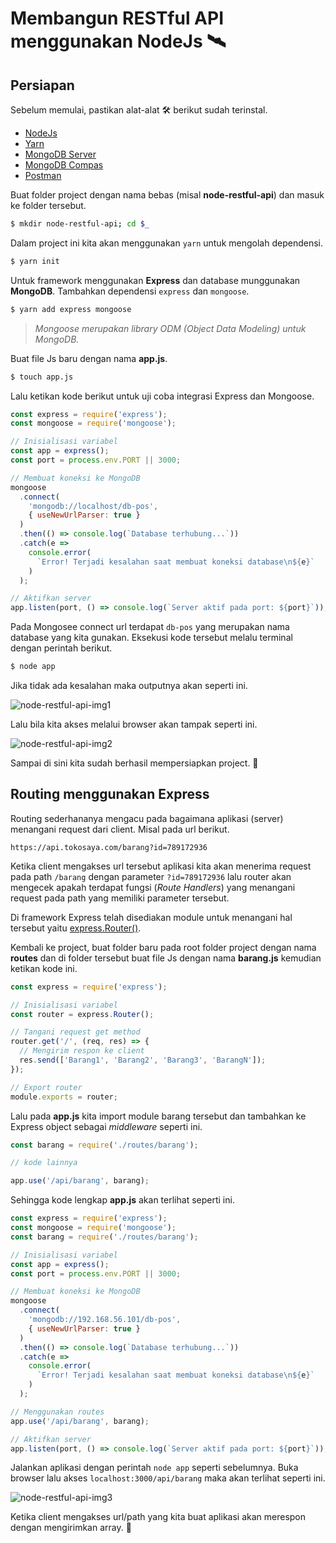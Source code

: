 # Membangun RESTful API menggunakan NodeJs 🛰

## Persiapan

Sebelum memulai, pastikan alat-alat 🛠 berikut sudah terinstal.

- [NodeJs](https://nodejs.org/en/)
- [Yarn](https://yarnpkg.com)
- [MongoDB Server](https://www.mongodb.com/download-center)
- [MongoDB Compas](https://www.mongodb.com/download-center/compass)
- [Postman](https://www.getpostman.com/apps)

Buat folder project dengan nama bebas (misal **node-restful-api**) dan masuk ke folder tersebut.

```bash
$ mkdir node-restful-api; cd $_
```

Dalam project ini kita akan menggunakan `yarn` untuk mengolah dependensi.

```bash
$ yarn init
```

Untuk framework menggunakan **Express** dan database munggunakan **MongoDB**. Tambahkan dependensi `express` dan `mongoose`.

```bash
$ yarn add express mongoose
```

> _Mongoose merupakan library ODM (Object Data Modeling) untuk MongoDB._

Buat file Js baru dengan nama **app.js**.

```bash
$ touch app.js
```

Lalu ketikan kode berikut untuk uji coba integrasi Express dan Mongoose.

```js
const express = require('express');
const mongoose = require('mongoose');

// Inisialisasi variabel
const app = express();
const port = process.env.PORT || 3000;

// Membuat koneksi ke MongoDB
mongoose
  .connect(
    'mongodb://localhost/db-pos',
    { useNewUrlParser: true }
  )
  .then(() => console.log(`Database terhubung...`))
  .catch(e =>
    console.error(
      `Error! Terjadi kesalahan saat membuat koneksi database\n${e}`
    )
  );

// Aktifkan server
app.listen(port, () => console.log(`Server aktif pada port: ${port}`));
```

Pada Mongosee connect url terdapat `db-pos` yang merupakan nama database yang kita gunakan. Eksekusi kode tersebut melalu terminal dengan perintah berikut.

```bash
$ node app
```

Jika tidak ada kesalahan maka outputnya akan seperti ini.

![node-restful-api-img1](https://4.bp.blogspot.com/-t5oK9Bz30dA/W_UMwlU7YBI/AAAAAAAAAAo/Kj6t0jDwCoo25-pBekQEzHPBYoykKjZVwCLcBGAs/s1600/node-restful-api-1.png)

Lalu bila kita akses melalui browser akan tampak seperti ini.

![node-restful-api-img2](https://3.bp.blogspot.com/-QaU1vqTsvds/W_URtuvmeqI/AAAAAAAAAA0/dYAW3xpXp5wPIxDQ0v_fQhtcVOs5Ll3jwCLcBGAs/s1600/node-restful-api-2.png)

Sampai di sini kita sudah berhasil mempersiapkan project. 🦊

## Routing menggunakan Express

Routing sederhananya mengacu pada bagaimana aplikasi (server) menangani request dari client. Misal pada url berikut.

```
https://api.tokosaya.com/barang?id=789172936
```

Ketika client mengakses url tersebut aplikasi kita akan menerima request pada path `/barang` dengan parameter `?id=789172936` lalu router akan mengecek apakah terdapat fungsi (_Route Handlers_) yang menangani request pada path yang memiliki parameter tersebut.

Di framework Express telah disediakan module untuk menangani hal tersebut yaitu [express.Router()](https://expressjs.com/en/4x/api.html#router).

Kembali ke project, buat folder baru pada root folder project dengan nama **routes** dan di folder tersebut buat file Js dengan nama **barang.js** kemudian ketikan kode ini.

```js
const express = require('express');

// Inisialisasi variabel
const router = express.Router();

// Tangani request get method
router.get('/', (req, res) => {
  // Mengirim respon ke client
  res.send(['Barang1', 'Barang2', 'Barang3', 'BarangN']);
});

// Export router
module.exports = router;
```

Lalu pada **app.js** kita import module barang tersebut dan tambahkan ke Express object sebagai _middleware_ seperti ini.

```js
const barang = require('./routes/barang');

// kode lainnya

app.use('/api/barang', barang);
```

Sehingga kode lengkap **app.js** akan terlihat seperti ini.

```js
const express = require('express');
const mongoose = require('mongoose');
const barang = require('./routes/barang');

// Inisialisasi variabel
const app = express();
const port = process.env.PORT || 3000;

// Membuat koneksi ke MongoDB
mongoose
  .connect(
    'mongodb://192.168.56.101/db-pos',
    { useNewUrlParser: true }
  )
  .then(() => console.log(`Database terhubung...`))
  .catch(e =>
    console.error(
      `Error! Terjadi kesalahan saat membuat koneksi database\n${e}`
    )
  );

// Menggunakan routes
app.use('/api/barang', barang);

// Aktifkan server
app.listen(port, () => console.log(`Server aktif pada port: ${port}`));
```

Jalankan aplikasi dengan perintah `node app` seperti sebelumnya. Buka browser lalu akses `localhost:3000/api/barang` maka akan terlihat seperti ini.

![node-restful-api-img3](https://3.bp.blogspot.com/-cjvZcbZhz2k/W_UrDkgWdBI/AAAAAAAAABA/LinnSOGrB5YbdAyk_tYnbe7KsLejmVc3wCLcBGAs/s1600/node-restful-api-3.png)

Ketika client mengakses url/path yang kita buat aplikasi akan merespon dengan mengirimkan array. 🦊
